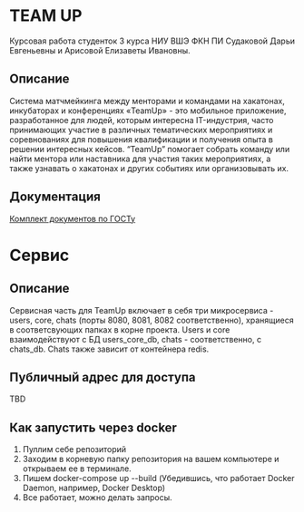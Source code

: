 # TEAM UP
Курсовая работа студенток 3 курса НИУ ВШЭ ФКН ПИ Судаковой Дарьи Евгеньевны и Арисовой Елизаветы Ивановны.
## Описание
Система матчмейкинга между менторами и командами на хакатонах, инкубаторах и конференциях «TeamUp» - это мобильное приложение, разработанное для людей, которым интересна IT-индустрия, часто принимающих участие в различных тематических мероприятиях и соревнованиях для повышения квалификации и получения опыта в решении интересных кейсов. “TeamUp” помогает собрать команду или найти ментора или наставника для участия таких мероприятиях, а также узнавать о хакатонах и других событиях или организовывать их.
## Документация
[Комплект документов по ГОСТу](https://disk.yandex.ru/d/iU2ABJPyBue6aQ)
# Сервис
## Описание
Сервисная часть для TeamUp включает в себя три микросервиса - users, core, chats (порты 8080, 8081, 8082 соответственно), хранящиеся в соответсвующих папках в корне проекта. Users и core взаимодействуют с БД users_core_db, chats - соответственно, с chats_db. Chats также зависит от контейнера redis.
## Публичный адрес для доступа
TBD
## Как запустить через docker
1. Пуллим себе репозиторий
2. Заходим в корневую папку репозитория на вашем компьютере и открываем ее в терминале.
3. Пишем docker-compose up --build (Убедившись, что работает Docker Daemon, например, Docker Desktop)
4. Все работает, можно делать запросы.
